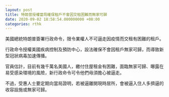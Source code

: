 ```yaml
---
layout: post
title: 特朗普授權當局確保租戶不會因交租困難而無家可歸
date: 2020-09-02 18:58:54.000000000 +08:00
categories: rthk
---
```


美國總統特朗普簽署行政命令，限令業權人不可逼走因疫情而交租有困難的租戶。

行政命令授權美國疾病控制及預防中心，設法確保不會因租戶無家可歸，而導致新型冠狀病毒加速傳播。

官員估計，目前有幾千萬名美國人，繳付住屋租金有困難，面臨無家可歸、曝露在易受感染環境的風險，新行政命令可令他們毋須擔心被逼走。

不過，受惠人士要定期向當局證明，若被逼離開現時居所，會被逼入住人多擠逼的收容設施或無家可歸。
